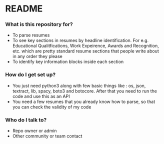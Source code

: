 # README #

### What is this repository for? ###

* To parse resumes
* To see key sections in resumes by headline identification. For e.g. Educational Qualitfications, Work Expeirence, Awards and Recognition, etc. which are pretty standard resume sections that people write about in any order they please
* To identify key information blocks inside each section

### How do I get set up? ###

* You just need python3 along with few basic things like : os, json, textract, lib, spacy, boto3 and botocore. After that you need to run the code and use this as an API
* You need a few resumes that you already know how to parse, so that you can check the validity of my code


### Who do I talk to? ###

* Repo owner or admin
* Other community or team contact

